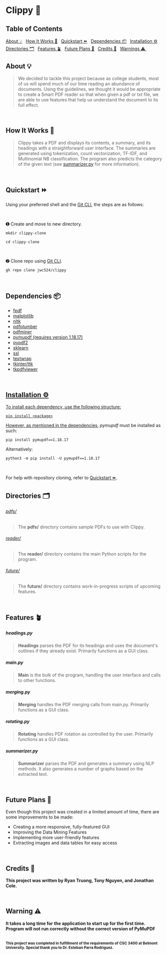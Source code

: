 <h1>Clippy 🔎 </h3>


<h2 id="contents">Table of Contents</h2>
<span><a href=#about>About 💡</a>&ensp;</span>
<span><a href=#how>How It Works 📖</a>&ensp;</span>
<span><a href=#quickstart>Quickstart ⏩</a>&ensp;</span>
<span><a href=#dependencies>Dependencies 📦</a>&ensp;</span>
<span><a href=#installation>Installation ⚙️</a>&ensp;</span>
<br>
<span><a href=#directories>Directories 🗂</a>&ensp;</span>
<span><a href=#features>Features 🪴</a>&ensp;</span>
<span><a href=#features>Future Plans 🔮</a>&ensp;</span>
<span><a href=#features>Credits 📜</a>&ensp;</span>
<span><a href=#warnings>Warnings ⚠ </a>&ensp;</span>


<br>

<h2 id=about>About 💡</h2>

> We decided to tackle this project because as college students, most of us will spend much of our time reading an abundance of documents. Using the guidelines, we thought it would be appropriate to create a Smart PDF reader so that when given a pdf or txt file, we are able to use features that help us understand the document to its full effect.

<br>

<h2 id=how>How It Works 📖</h2>

> Clippy takes a PDF and displays its contents, a summary, and its headings with a straightforward user interface.
> The summaries are generated using tokenization, count vectorization, TF-IDF, and Multinomial NB classification.
> The program also predicts the category of the given text
> (see [summarizer.py](https://github.com/jwc524/CLIPPY/blob/master/reader/summarizer.py) for more information).

<br>

<h2 id=quickstart>Quickstart ⏩</h2>

Using your preferred shell and the [Git CLI](https://cli.github.com/), the steps are as follows:

<br>

➊ Create and move to new directory.

```
mkdir clippy-clone
```

```
cd clippy-clone
```

<br>

➋ Clone repo using [Git CLI](https://cli.github.com/).

```
gh repo clone jwc524/clippy
```

<br>

<h2 id=dependencies>Dependencies 📦 </h2>
<ul>
  <li><a href=https://pypi.org/project/fpdf/ target="_blank" rel="noopener noreferrer" >fpdf</li>
  <li><a href=https://pypi.org/project/matplotlib/ target="_blank" rel="noopener noreferrer" >matplotlib</li>
  <li><a href=https://pypi.org/project/nltk/ target="_blank" rel="noopener noreferrer" >nltk</li>
  <li><a href=https://github.com/jsvine/pdfplumber/ target="_blank" rel="noopener noreferrer" >pdfplumber</li>
  <li><a href=https://pypi.org/project/pdfminer/ target="_blank" rel="noopener noreferrer" >pdfminer</li>
  <li><a href=https://pypi.org/project/PyMuPDF target="_blank" rel="noopener noreferrer" >pymupdf (requires version 1.18.17)</li>
  <li><a href=https://pypi.org/project/PyPDF2/ target="_blank" rel="noopener noreferrer" >pypdf2</li>
  <li><a href=https://pypi.org/project/sklearn/ target="_blank" rel="noopener noreferrer" >sklearn</li>
  <li><a href=https://pypi.org/project/ssl/>ssl</li>
  <li><a href=https://docs.python.org/3/library/textwrap.html>textwrap</li>
  <li><a href=https://docs.python.org/3/library/tkinter.html/ target="_blank" rel="noopener noreferrer"/>tkinter/ttk</li>
  <li><a href=https://pypi.org/project/tkPDFViewer/ target="_blank" rel="noopener noreferrer">tkpdfviewer</li>
</ul>

<br>

<h2 id=installation>Installation ⚙️ </h4>
<p>To install each dependency, use the following structure:</p>

```
pip install <package>
```

However, as mentioned in the [dependencies](#dependencies), *pymupdf* must be installed as such:

```
pip install pymupdf==1.18.17
```
Alternatively:
```
python3 -m pip install -U pymupdf==1.18.17
```

<br>

For help with repository cloning, refer to [Quickstart ⏩](#quickstart).

<h2 id=directories>Directories 🗂</h2>
<h6><a href=https://github.com/jwc524/clippy/tree/master/pdfs>pdfs/</a></h6>

> The **pdfs/** directory contains sample PDFs to use with Clippy.

<h6><a href=https://github.com/jwc524/clippy/tree/master/reader>reader/</a></h6>

> The **reader/** directory contains the main Python scripts for the program.

<h6><a href=https://github.com/jwc524/clippy/tree/master/future>future/</a></h6>

> The **future/** directory contains work-in-progress scripts of upcoming features.

<br>

<h2 id=features>Features 🪴</h3>
<h5 id=headings>headings.py</h5>

> **Headings** parses the PDF for its headings and uses the document's outlines if they already exist. Primarily functions as a GUI class.

<h5 id=main>main.py</h5>

> **Main** is the bulk of the program, handling the user interface and calls to other functions.

<h5 id=merging>merging.py</h5>

> **Merging** handles the PDF merging calls from main.py. Primarily functions as a GUI class.

<h5 id=rotating>rotating.py</h5>

> **Rotating** handles PDF rotation as controlled by the user. Primarily functions as a GUI class.

<h5 id=summarizer>summarizer.py</h5>

> **Summarizer** parses the PDF and generates a summary using NLP methods. It also generates a number of graphs based on the extracted text.

<br>

<h2 id=future>Future Plans 🔮</h2>

Even though this project was created in a limited amount of time, there are some improvements to be made:
+ Creating a more responsive, fully-featured GUI
+ Improving the Data Mining Features
+ Implementing more user-friendly features
+ Extracting images and data tables for easy access

<br>

<h2 id=credits>Credits 📜</h2>

**This project was written by Ryan Truong, Tony Nguyen, and Jonathan Cole.**

<br>

<h2  id=warnings>Warning ⚠</h2>
<b>It takes a long time for the application to start up for the first time.</b>
<b>Program will not run correctly without the correct version of PyMuPDF</b>

<br>
<br>

<sub><b>This project was completed in fulfillment of the requirements of CSC 3400 at Belmont University. Special thank you to Dr. Esteban Parra Rodriguez.</b></sub>
